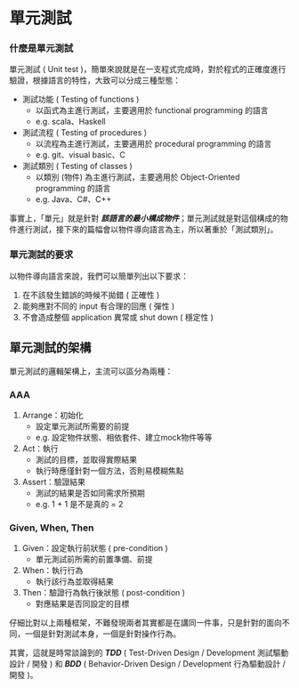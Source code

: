 # 單元測試

### 什麼是單元測試

單元測試 \( Unit test \)，簡單來說就是在一支程式完成時，對於程式的正確度進行驗證，根據語言的特性，大致可以分成三種型態：

* 測試功能 \( Testing of functions \)
  * 以函式為主進行測試，主要適用於 functional programming 的語言
  * e.g. scala、Haskell
* 測試流程 \( Testing of procedures \)
  * 以流程為主進行測試，主要適用於 procedural programming 的語言
  * e.g. git、visual basic、C
* 測試類別 \( Testing of classes \)
  * 以類別 \(物件\) 為主進行測試，主要適用於 Object-Oriented programming 的語言
  * e.g. Java、C\#、C++

事實上，「單元」就是針對 _**該語言的最小構成物件**_；單元測試就是對這個構成的物件進行測試，接下來的篇幅會以物件導向語言為主，所以著重於「測試類別」。

### 單元測試的要求

以物件導向語言來說，我們可以簡單列出以下要求：

1. 在不該發生錯誤的時候不拋錯 \( 正確性 \)
2. 能夠應對不同的 input 有合理的回應 \( 彈性 \)
3. 不會造成整個 application 異常或 shut down \( 穩定性 \)

## 單元測試的架構

單元測試的邏輯架構上，主流可以區分為兩種：

### AAA

1. Arrange：初始化
   * 設定單元測試所需要的前提
   * e.g. 設定物件狀態、相依套件、建立mock物件等等
2. Act：執行
   * 測試的目標，並取得實際結果
   * 執行時應僅針對一個方法，否則易模糊焦點
3. Assert：驗證結果
   * 測試的結果是否如同需求所預期
   * e.g. 1 + 1 是不是真的 = 2

### Given, When, Then

1. Given：設定執行前狀態 \( pre-condition \)
   * 單元測試前所需的前置準備、前提
2. When：執行行為
   * 執行該行為並取得結果
3. Then：驗證行為執行後狀態 \( post-condition \)
   * 對應結果是否同設定的目標

仔細比對以上兩種框架，不難發現兩者其實都是在講同一件事，只是針對的面向不同，一個是針對測試本身，一個是針對操作行為。

其實，這就是時常談論到的 _**TDD**_ \( Test-Driven Design / Development 測試驅動設計 / 開發 \) 和 _**BDD**_ \( Behavior-Driven Design / Development 行為驅動設計 / 開發 \)。

